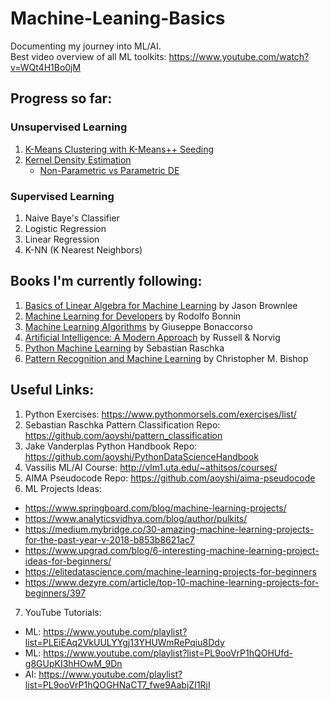 # Machine-Leaning-Basics
Documenting my journey into ML/AI.\
Best video overview of all ML toolkits: https://www.youtube.com/watch?v=WQt4H1Bo0jM

## Progress so far:
### Unsupervised Learning
1. [K-Means Clustering with K-Means++ Seeding](https://github.com/aoyshi/Machine-Leaning-Basics/tree/master/unsupervised/clustering/kmeans)
2. [Kernel Density Estimation](https://github.com/aoyshi/Machine-Leaning-Basics/tree/master/unsupervised/density%20estimation/non-parametric/kernel%20density%20estimation)
    * [Non-Parametric vs Parametric DE](https://github.com/aoyshi/Machine-Leaning-Basics/tree/master/unsupervised/density%20estimation)
 
### Supervised Learning
1. Naive Baye's Classifier
2. Logistic Regression
3. Linear Regression
4. K-NN (K Nearest Neighbors)

## Books I'm currently following:
1. [Basics of Linear Algebra for Machine Learning](https://machinelearningmastery.com/linear_algebra_for_machine_learning/) by Jason Brownlee
2. [Machine Learning for Developers](https://www.amazon.com/Machine-Learning-Developers-applications-statistics-ebook/dp/B071Y3Y1FK) by Rodolfo Bonnin
3. [Machine Learning Algorithms](https://www.amazon.com/Machine-Learning-Algorithms-reference-algorithms-ebook/dp/B072QBG11J) by Giuseppe Bonaccorso
4. [Artificial Intelligence: A Modern Approach](https://www.amazon.com/Artificial-Intelligence-Modern-Approach-3rd/dp/0136042597) by Russell & Norvig
5. [Python Machine Learning](https://www.amazon.com/Python-Machine-Learning-Sebastian-Raschka-ebook/dp/B00YSILNL0) by Sebastian Raschka
6. [Pattern Recognition and Machine Learning](https://www.amazon.com/Pattern-Recognition-Learning-Information-Statistics-ebook/dp/B07CMM4TWS/ref=sr_1_2?crid=1K9OVSY5WXCRD&keywords=pattern+recognition+and+machine+learning+bishop&qid=1569874510&s=digital-text&sprefix=pattern+recog%2Cdigital-text%2C303&sr=1-2) by Christopher M. Bishop

## Useful Links:
1. Python Exercises: https://www.pythonmorsels.com/exercises/list/
2. Sebastian Raschka Pattern Classification Repo: https://github.com/aoyshi/pattern_classification
3. Jake Vanderplas Python Handbook Repo: https://github.com/aoyshi/PythonDataScienceHandbook
4. Vassilis ML/AI Course: http://vlm1.uta.edu/~athitsos/courses/
5. AIMA Pseudocode Repo: https://github.com/aoyshi/aima-pseudocode
6. ML Projects Ideas:
  * https://www.springboard.com/blog/machine-learning-projects/
  * https://www.analyticsvidhya.com/blog/author/pulkits/
  * https://medium.mybridge.co/30-amazing-machine-learning-projects-for-the-past-year-v-2018-b853b8621ac7
  * https://www.upgrad.com/blog/6-interesting-machine-learning-project-ideas-for-beginners/
  * https://elitedatascience.com/machine-learning-projects-for-beginners
  * https://www.dezyre.com/article/top-10-machine-learning-projects-for-beginners/397
7. YouTube Tutorials:
  * ML: https://www.youtube.com/playlist?list=PLEiEAq2VkUULYYgj13YHUWmRePqiu8Ddy
  * ML: https://www.youtube.com/playlist?list=PL9ooVrP1hQOHUfd-g8GUpKI3hHOwM_9Dn
  * AI: https://www.youtube.com/playlist?list=PL9ooVrP1hQOGHNaCT7_fwe9AabjZI1RjI
